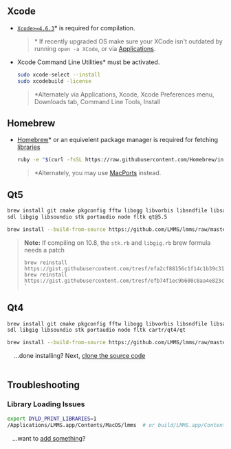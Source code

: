 ## Xcode

* [`Xcode>=4.6.3`](http://stackoverflow.com/a/10335943/3196753)* is required for compilation.
   > \* If recently upgraded OS make sure your XCode isn't outdated by running `open -a XCode`, or via [Applications](https://cloud.githubusercontent.com/assets/6345473/13099744/670d5dfa-d503-11e5-85c3-ad2c99e55c2d.png).

* Xcode Command Line Utilities* must be activated.
   ```bash
   sudo xcode-select --install
   sudo xcodebuild -license
   ```
   > \*Alternately via Applications, Xcode, Xcode Preferences menu, Downloads tab, Command Line Tools, Install

## Homebrew
* [Homebrew](https://brew.sh/)* or an equivelent package manager is required for fetching [libraries](Compiling#libraries)
   ```bash
   ruby -e "$(curl -fsSL https://raw.githubusercontent.com/Homebrew/install/master/install)"
   ```
   > \*Alternately, you may use [MacPorts](https://macports.org/) instead.

## Qt5
   ```bash
   brew install git cmake pkgconfig fftw libogg libvorbis libsndfile libsamplerate jack \
   sdl libgig libsoundio stk portaudio node fltk qt@5.5

   brew install --build-from-source https://github.com/LMMS/lmms/raw/master/cmake/apple/fluid-synth.rb
   ```

   > **Note:** If compiling on 10.8, the `stk.rb` and `libgig.rb` brew formula needs a patch
   > ```
   > brew reinstall https://gist.githubusercontent.com/tresf/efa2cf88156c1f14c1b39c315f1f3ec0/raw/stk.rb
   > brew reinstall https://gist.githubusercontent.com/tresf/efb74f1ec9b600c8aa4e823cc855bef2/raw/libgig.rb
   > `

## Qt4
   ```bash
   brew install git cmake pkgconfig fftw libogg libvorbis libsndfile libsamplerate jack \
   sdl libgig libsoundio stk portaudio node fltk cartr/qt4/qt

   brew install --build-from-source https://github.com/LMMS/lmms/raw/master/cmake/apple/fluid-synth.rb
   ```

&nbsp;&nbsp;&nbsp;&nbsp;...done installing?  Next, [clone the source code](Compiling#clone-source-code)
<br><!-- End Section--><br>

## Troubleshooting

### Library Loading Issues
   ```bash
   export DYLD_PRINT_LIBRARIES=1
   /Applications/LMMS.app/Contents/MacOS/lmms  # or build/LMMS.app/Contents/MacOS/lmms
   ```

&nbsp;&nbsp;&nbsp;...want to [add something](dependencies-opensuse/_edit)?

